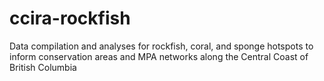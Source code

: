 # ccira-rockfish
Data compilation and analyses for rockfish, coral, and sponge hotspots to inform conservation areas and MPA networks along the Central Coast of British Columbia
